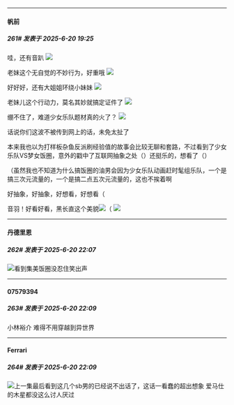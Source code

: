 ﻿
*****

####  帆前  
##### 261#       发表于 2025-6-20 19:25

哇，还有音趴
<img src="https://i.postimg.cc/76TMRFdc/Screenshot-20250620-175957-com-huawei-browser.jpg" referrerpolicy="no-referrer">

老妹这个无自觉的不妙行为，好重哦
<img src="https://p.sda1.dev/25/7b28e096b7b3fa79b05aed287bb24386/IMG_20250620_184227.jpg" referrerpolicy="no-referrer">

好好好，还有大姐姐环绕小妹妹
<img src="https://i.postimg.cc/dVb8yHLj/IMG-20250620-184250.jpg" referrerpolicy="no-referrer">

老妹儿这个行动力，莫名其妙就搞定证件了
<img src="https://i.postimg.cc/tRBW5CsT/Screenshot-20250620-182057-tv-danmaku-bili.jpg" referrerpolicy="no-referrer">

绷不住了，难道少女乐队题材真的火了？
<img src="https://i.postimg.cc/qqvnTW54/Screenshot-20250620-180514-tv-danmaku-bili.jpg" referrerpolicy="no-referrer">

话说你们这波不被传到网上的话，未免太扯了

本来我也以为打样板杂鱼反派刷经验值的故事会比较无聊和套路，不过看到了少女乐队VS梦女饭圈，意外的戳中了互联网抽象之处（）还挺乐的，想看了（）

（虽然我也不知道为什么搞饭圈的油男会因为少女乐队动画赶时髦组乐队，一个是搞三次元流量的，一个是搞二点五次元流量的，这也不挨着啊

好抽象，好抽象，好想看，好想看（

音羽！好看好看，黑长直这个美貌<img src="https://static.stage1st.com/image/smiley/face2017/075.png" referrerpolicy="no-referrer">（
<img src="https://i.postimg.cc/Bb7FQNrD/Screenshot-20250620-181821-tv-danmaku-bili.jpg" referrerpolicy="no-referrer">


*****

####  丹德里恩  
##### 262#       发表于 2025-6-20 22:07

<img src="https://static.stage1st.com/image/smiley/face2017/037.png" referrerpolicy="no-referrer">看到集美饭圈没忍住笑出声

*****

####  07579394  
##### 263#       发表于 2025-6-20 22:09

小林裕介 难得不用穿越到异世界

*****

####  Ferrari  
##### 264#       发表于 2025-6-20 22:09

<img src="https://static.stage1st.com/image/smiley/face2017/003.png" referrerpolicy="no-referrer">上一集最后看到这几个sb男的已经说不出话了，这话一看蠢的超出想象
爱马仕的木星都没这么讨人厌过

